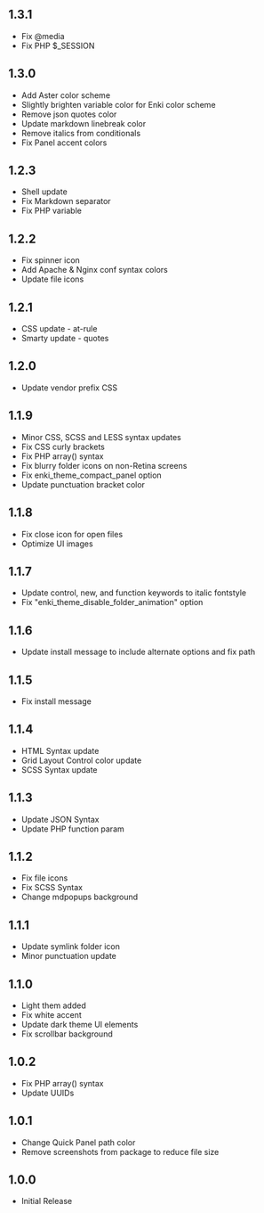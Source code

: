 ## 1.3.1
* Fix @media
* Fix PHP $_SESSION


## 1.3.0
* Add Aster color scheme
* Slightly brighten variable color for Enki color scheme
* Remove json quotes color
* Update markdown linebreak color
* Remove italics from conditionals
* Fix Panel accent colors

## 1.2.3
* Shell update
* Fix Markdown separator
* Fix PHP variable

## 1.2.2
* Fix spinner icon
* Add Apache & Nginx conf syntax colors
* Update file icons

## 1.2.1
* CSS update - at-rule
* Smarty update - quotes

## 1.2.0
* Update vendor prefix CSS

## 1.1.9
* Minor CSS, SCSS and LESS syntax updates
* Fix CSS curly brackets
* Fix PHP array() syntax
* Fix blurry folder icons on non-Retina screens
* Fix enki_theme_compact_panel option
* Update punctuation bracket color

## 1.1.8
* Fix close icon for open files
* Optimize UI images

## 1.1.7
* Update control, new, and function keywords to italic fontstyle
* Fix "enki_theme_disable_folder_animation" option

## 1.1.6
* Update install message to include alternate options and fix path

## 1.1.5
* Fix install message

## 1.1.4
* HTML Syntax update
* Grid Layout Control color update
* SCSS Syntax update

## 1.1.3
* Update JSON Syntax
* Update PHP function param

## 1.1.2
* Fix file icons
* Fix SCSS Syntax
* Change mdpopups background

## 1.1.1
* Update symlink folder icon
* Minor punctuation update

## 1.1.0
* Light them added
* Fix white accent
* Update dark theme UI elements
* Fix scrollbar background

## 1.0.2
* Fix PHP array() syntax
* Update UUIDs

## 1.0.1
* Change Quick Panel path color
* Remove screenshots from package to reduce file size

## 1.0.0
* Initial Release

